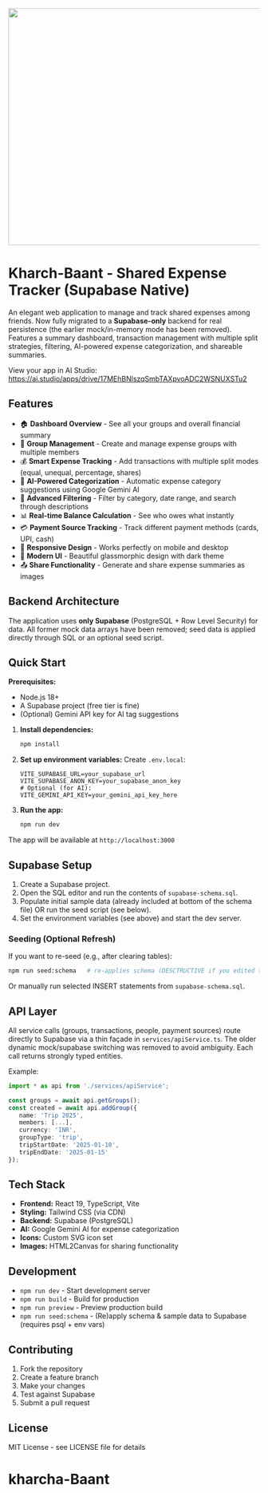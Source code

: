 <div align="center">
<img width="1200" height="475" alt="GHBanner" src="https://github.com/user-attachments/assets/0aa67016-6eaf-458a-adb2-6e31a0763ed6" />
</div>

# Kharch-Baant - Shared Expense Tracker (Supabase Native)

An elegant web application to manage and track shared expenses among friends. Now fully migrated to a **Supabase-only** backend for real persistence (the earlier mock/in-memory mode has been removed). Features a summary dashboard, transaction management with multiple split strategies, filtering, AI-powered expense categorization, and shareable summaries.

View your app in AI Studio: https://ai.studio/apps/drive/17MEhBNlszqSmbTAXpvoADC2WSNUXSTu2

## Features

- 🏠 **Dashboard Overview** - See all your groups and overall financial summary
- 👥 **Group Management** - Create and manage expense groups with multiple members
- 💰 **Smart Expense Tracking** - Add transactions with multiple split modes (equal, unequal, percentage, shares)
- 🧠 **AI-Powered Categorization** - Automatic expense category suggestions using Google Gemini AI
- 🎯 **Advanced Filtering** - Filter by category, date range, and search through descriptions
- 📊 **Real-time Balance Calculation** - See who owes what instantly
- 💳 **Payment Source Tracking** - Track different payment methods (cards, UPI, cash)
- 📱 **Responsive Design** - Works perfectly on mobile and desktop
- 🎨 **Modern UI** - Beautiful glassmorphic design with dark theme
- 📤 **Share Functionality** - Generate and share expense summaries as images

## Backend Architecture

The application uses **only Supabase** (PostgreSQL + Row Level Security) for data. All former mock data arrays have been removed; seed data is applied directly through SQL or an optional seed script.

## Quick Start

**Prerequisites:**
- Node.js 18+
- A Supabase project (free tier is fine)
- (Optional) Gemini API key for AI tag suggestions

1. **Install dependencies:**
   ```bash
   npm install
   ```

2. **Set up environment variables:**
   Create `.env.local`:
   ```env
   VITE_SUPABASE_URL=your_supabase_url
   VITE_SUPABASE_ANON_KEY=your_supabase_anon_key
   # Optional (for AI):
   VITE_GEMINI_API_KEY=your_gemini_api_key_here
   ```

3. **Run the app:**
   ```bash
   npm run dev
   ```

The app will be available at `http://localhost:3000`

## Supabase Setup

1. Create a Supabase project.
2. Open the SQL editor and run the contents of `supabase-schema.sql`.
3. Populate initial sample data (already included at bottom of the schema file) OR run the seed script (see below).
4. Set the environment variables (see above) and start the dev server.

### Seeding (Optional Refresh)
If you want to re-seed (e.g., after clearing tables):
```bash
npm run seed:schema   # re-applies schema (DESCTRUCTIVE if you edited tables)
```
Or manually run selected INSERT statements from `supabase-schema.sql`.

## API Layer

All service calls (groups, transactions, people, payment sources) route directly to Supabase via a thin façade in `services/apiService.ts`. The older dynamic mock/supabase switching was removed to avoid ambiguity. Each call returns strongly typed entities.

Example:
```ts
import * as api from './services/apiService';

const groups = await api.getGroups();
const created = await api.addGroup({
   name: 'Trip 2025',
   members: [...],
   currency: 'INR',
   groupType: 'trip',
   tripStartDate: '2025-01-10',
   tripEndDate: '2025-01-15'
});
```

## Tech Stack

- **Frontend:** React 19, TypeScript, Vite
- **Styling:** Tailwind CSS (via CDN)
- **Backend:** Supabase (PostgreSQL)
- **AI:** Google Gemini AI for expense categorization
- **Icons:** Custom SVG icon set
- **Images:** HTML2Canvas for sharing functionality

## Development

- `npm run dev` - Start development server
- `npm run build` - Build for production
- `npm run preview` - Preview production build
- `npm run seed:schema` - (Re)apply schema & sample data to Supabase (requires psql + env vars)

## Contributing

1. Fork the repository
2. Create a feature branch
3. Make your changes
4. Test against Supabase
5. Submit a pull request

## License

MIT License - see LICENSE file for details
# kharcha-Baant
